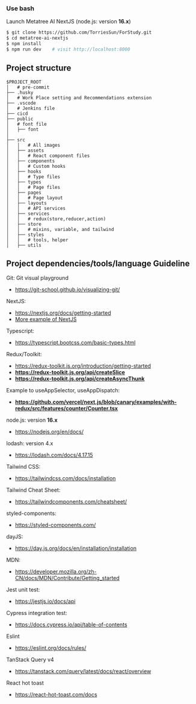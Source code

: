 ### Use bash

Launch Metatree AI NextJS
(node.js: version **16.x**)

```bash
$ git clone https://github.com/TorriesSun/ForStudy.git
$ cd metatree-ai-nextjs
$ npm install
$ npm run dev    # visit http://localhost:8000
```

## Project structure

```
$PROJECT_ROOT
│   # pre-commit
├── .husky
│   # Work Place setting and Recommendations extension
├── .vscode
│   # Jenkins file
├── cicd
├── public
│   # font file
│   ├── font
│
├── src
│   │   # All images
│   ├── assets
│   │   # React component files
│   ├── components
│   │   # Custom hooks
│   ├── hooks
│   │   # Type files
│   ├── types
│   │   # Page files
│   ├── pages
│   │   # Page layout
│   ├── layouts
│   │   # API services
│   ├── services
│   │   # redux(store,reducer,action)
│   ├── store
│   │   # mixins, variable, and tailwind
│   ├── styles
│   │   # tools, helper
│   ├── utils
```

## Project dependencies/tools/language Guideline

Git:
Git visual playground

-   https://git-school.github.io/visualizing-git/

NextJS:

-   https://nextjs.org/docs/getting-started
-   [More example of NextJS](https://nextjs.org/examples)

Typescript:

-   https://typescript.bootcss.com/basic-types.html

Redux/Toolkit:

-   https://redux-toolkit.js.org/introduction/getting-started
-   **https://redux-toolkit.js.org/api/createSlice**
-   **https://redux-toolkit.js.org/api/createAsyncThunk**

Example to useAppSelector, useAppDispatch:

-   **https://github.com/vercel/next.js/blob/canary/examples/with-redux/src/features/counter/Counter.tsx**

node.js: version **16.x**

-   https://nodejs.org/en/docs/

lodash: version 4.x

-   https://lodash.com/docs/4.17.15

Tailwind CSS:

-   https://tailwindcss.com/docs/installation

Tailwind Cheat Sheet:

-   https://tailwindcomponents.com/cheatsheet/

styled-components:

-   https://styled-components.com/

dayJS:

-   https://day.js.org/docs/en/installation/installation

MDN:

-   https://developer.mozilla.org/zh-CN/docs/MDN/Contribute/Getting_started

Jest unit test:

-   https://jestjs.io/docs/api

Cypress integration test:

-   https://docs.cypress.io/api/table-of-contents

Eslint

-   https://eslint.org/docs/rules/

TanStack Query v4

-   https://tanstack.com/query/latest/docs/react/overview

React hot toast

-   https://react-hot-toast.com/docs
